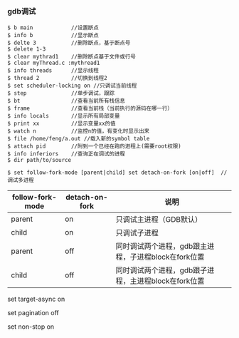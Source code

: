 ### gdb调试

```
$ b main            //设置断点
$ info b            //显示断点
$ delte 3           //删除断点，基于断点号
$ delete 1-3
$ clear mythrad1    //删除断点基于文件或行号
$ clear myThread.c :mythread1
$ info threads      //显示线程
$ thread 2          //切换到线程2
$ set scheduler-locking on //只调试当前线程
$ step              //单步调试，跟踪
$ bt                //查看当前所有栈信息
$ frame             //查看当前栈（当前执行的源码在哪一行）
$ info locals       //显示所有局部变量
$ print xx          //显示变量xx的值 
$ watch n           //监控n的值，有变化时显示出来
$ file /home/feng/a.out //载入新的symbol table
$ attach pid        //附到一个已经在跑的进程上(需要root权限)
$ info inferiors    //查询正在调试的进程
$ dir path/to/source
```

```
$ set follow-fork-mode [parent|child] set detach-on-fork [on|off]  //调试多进程
```

| follow-fork-mode | detach-on-fork | 说明                                                 |
| ---------------- | -------------- | ---------------------------------------------------- |
| parent           | on             | 只调试主进程（GDB默认）                              |
| child            | on             | 只调试子进程                                         |
| parent           | off            | 同时调试两个进程，gdb跟主进程，子进程block在fork位置 |
| child            | off            | 同时调试两个进程，gdb跟子进程，主进程block在fork位置 |

set target-async on

set pagination off

set non-stop on